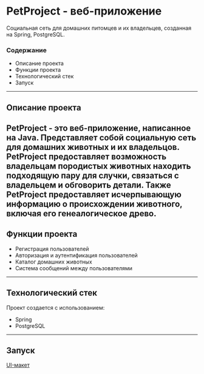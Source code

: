 # PetProject - веб-приложение

Социальная сеть для домашних питомцев и их владельцев, созданная на Spring, PostgreSQL.

### Содержание

* Описание проекта
* Функции проекта
* Технологический стек
* Запуск
---
## Описание проекта

**PetProject** - это веб-приложение, написанное на Java. Представляет собой социальную сеть для 
домашних животных и их владельцов. PetProject предоставляет возможность владельцам породистых
животных находить подходящую пару для случки, связаться с владельцем и обговорить детали. Также
PetProject предоставляет исчерпывающую информацию о происхождении животного, включая его генеалогическое
древо.
---
## Функции проекта

* Регистрация пользователей
* Авторизация и аутентификация пользователей
* Каталог домашних животных
* Система сообщений между пользователями

---
## Технологический стек

Проект создается с использованием:

* Spring
* PostgreSQL
---
## Запуск

[UI-макет](https://www.figma.com/file/pHLR94HtSwzURx8s2POxR3/PP-pages?node-id=0%3A1)